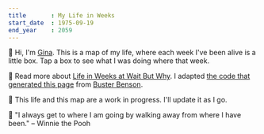 ```yaml
---
title       : My Life in Weeks
start_date	: 1975-09-19
end_year    : 2059
---
```


👋 Hi, I'm [Gina](https://ginatrapani.org). This is a map of my life, where each week I've been alive is a little box. Tap a box to see what I was doing where that week.

📍 Read more about [Life in Weeks at Wait But Why](https://waitbutwhy.com/2014/05/life-weeks.html). I adapted [the code that generated this page](https://github.com/ginatrapani/life-in-weeks) from [Buster Benson](https://busterbenson.com/life-in-weeks).

🌱 This life and this map are a work in progress. I'll update it as I go.

🍯 "I always get to where I am going by walking away from where I have been." – Winnie the Pooh
